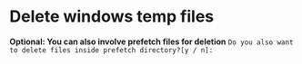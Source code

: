# Delete windows temp files

**Optional: You can also involve prefetch files for deletion**
`Do you also want to delete files inside prefetch directory?[y / n]:`